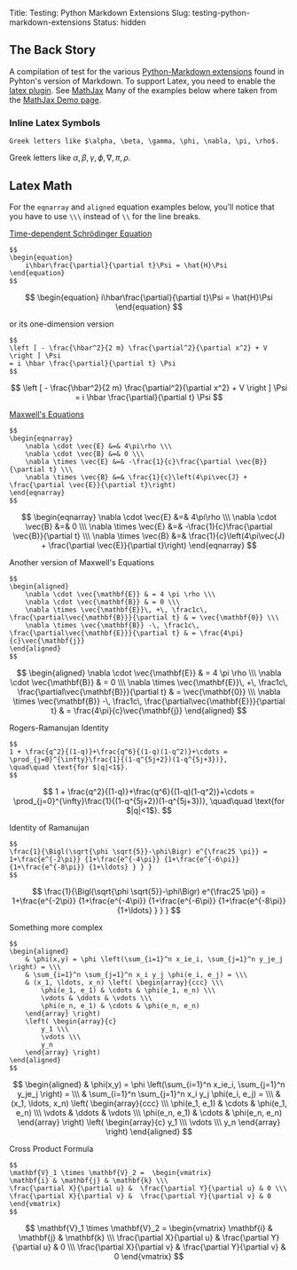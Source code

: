 Title: Testing: Python Markdown Extensions
Slug: testing-python-markdown-extensions
Status: hidden

## The Back Story
A compilation of test for the various [Python-Markdown extensions][01] found in Pyhton's version of Markdown.
To support Latex, you need to enable the [latex plugin][02].
See [MathJax][05]
Many of the examples below where taken from the [MathJax Demo page][06].

### Inline Latex Symbols
```
Greek letters like $\alpha, \beta, \gamma, \phi, \nabla, \pi, \rho$.
```

Greek letters like $\alpha, \beta, \gamma, \phi, \nabla, \pi, \rho$.


## Latex Math
For the `eqnarray` and `aligned` equation examples below, you'll notice that you have to use
`\\\` instead of `\\` for the line breaks.

[Time-dependent Schrödinger Equation][03]

```
$$
\begin{equation}
    i\hbar\frac{\partial}{\partial t}\Psi = \hat{H}\Psi
\end{equation}
$$
```

$$
\begin{equation}
    i\hbar\frac{\partial}{\partial t}\Psi = \hat{H}\Psi
\end{equation}
$$

or its one-dimension version

```
$$
\left [ - \frac{\hbar^2}{2 m} \frac{\partial^2}{\partial x^2} + V \right ] \Psi
= i \hbar \frac{\partial}{\partial t} \Psi
$$
```

$$
\left [ - \frac{\hbar^2}{2 m} \frac{\partial^2}{\partial x^2} + V \right ] \Psi
= i \hbar \frac{\partial}{\partial t} \Psi
$$

[Maxwell's Equations][04]

```
$$
\begin{eqnarray}
    \nabla \cdot \vec{E} &=& 4\pi\rho \\\
    \nabla \cdot \vec{B} &=& 0 \\\
    \nabla \times \vec{E} &=& -\frac{1}{c}\frac{\partial \vec{B}}{\partial t} \\\
    \nabla \times \vec{B} &=& \frac{1}{c}\left(4\pi\vec{J} + \frac{\partial \vec{E}}{\partial t}\right)
\end{eqnarray}
$$
```

$$
\begin{eqnarray}
    \nabla \cdot \vec{E} &=& 4\pi\rho \\\
    \nabla \cdot \vec{B} &=& 0 \\\
    \nabla \times \vec{E} &=& -\frac{1}{c}\frac{\partial \vec{B}}{\partial t} \\\
    \nabla \times \vec{B} &=& \frac{1}{c}\left(4\pi\vec{J} + \frac{\partial \vec{E}}{\partial t}\right)
\end{eqnarray}
$$

Another version of Maxwell's Equations

```
$$
\begin{aligned}
    \nabla \cdot \vec{\mathbf{E}} & = 4 \pi \rho \\\
    \nabla \cdot \vec{\mathbf{B}} & = 0 \\\
    \nabla \times \vec{\mathbf{E}}\, +\, \frac1c\, \frac{\partial\vec{\mathbf{B}}}{\partial t} & = \vec{\mathbf{0}} \\\
    \nabla \times \vec{\mathbf{B}} -\, \frac1c\, \frac{\partial\vec{\mathbf{E}}}{\partial t} & = \frac{4\pi}{c}\vec{\mathbf{j}}
\end{aligned}
$$
```

$$
\begin{aligned}
    \nabla \cdot \vec{\mathbf{E}} & = 4 \pi \rho \\\
    \nabla \cdot \vec{\mathbf{B}} & = 0 \\\
    \nabla \times \vec{\mathbf{E}}\, +\, \frac1c\, \frac{\partial\vec{\mathbf{B}}}{\partial t} & = \vec{\mathbf{0}} \\\
    \nabla \times \vec{\mathbf{B}} -\, \frac1c\, \frac{\partial\vec{\mathbf{E}}}{\partial t} & = \frac{4\pi}{c}\vec{\mathbf{j}}
\end{aligned}
$$

Rogers-Ramanujan Identity

```
$$
1 + \frac{q^2}{(1-q)}+\frac{q^6}{(1-q)(1-q^2)}+\cdots =
\prod_{j=0}^{\infty}\frac{1}{(1-q^{5j+2})(1-q^{5j+3})},
\quad\quad \text{for $|q|<1$}.
$$
```

$$
1 + \frac{q^2}{(1-q)}+\frac{q^6}{(1-q)(1-q^2)}+\cdots =
\prod_{j=0}^{\infty}\frac{1}{(1-q^{5j+2})(1-q^{5j+3})},
\quad\quad \text{for $|q|<1$}.
$$

Identity of Ramanujan

```
$$
\frac{1}{\Bigl(\sqrt{\phi \sqrt{5}}-\phi\Bigr) e^{\frac25 \pi}} =
1+\frac{e^{-2\pi}} {1+\frac{e^{-4\pi}} {1+\frac{e^{-6\pi}}
{1+\frac{e^{-8\pi}} {1+\ldots} } } }
$$
```

$$
\frac{1}{\Bigl(\sqrt{\phi \sqrt{5}}-\phi\Bigr) e^{\frac25 \pi}} =
1+\frac{e^{-2\pi}} {1+\frac{e^{-4\pi}} {1+\frac{e^{-6\pi}}
{1+\frac{e^{-8\pi}} {1+\ldots} } } }
$$

Something more complex

```
$$
\begin{aligned}
    & \phi(x,y) = \phi \left(\sum_{i=1}^n x_ie_i, \sum_{j=1}^n y_je_j \right) = \\\
    & \sum_{i=1}^n \sum_{j=1}^n x_i y_j \phi(e_i, e_j) = \\\
    & (x_1, \ldots, x_n) \left( \begin{array}{ccc} \\\
        \phi(e_1, e_1) & \cdots & \phi(e_1, e_n) \\\
        \vdots & \ddots & \vdots \\\
        \phi(e_n, e_1) & \cdots & \phi(e_n, e_n)
    \end{array} \right)
    \left( \begin{array}{c}
        y_1 \\\
        \vdots \\\
        y_n
    \end{array} \right)
\end{aligned}
$$
```

$$
\begin{aligned}
    & \phi(x,y) = \phi \left(\sum_{i=1}^n x_ie_i, \sum_{j=1}^n y_je_j \right) = \\\
    & \sum_{i=1}^n \sum_{j=1}^n x_i y_j \phi(e_i, e_j) = \\\
    & (x_1, \ldots, x_n) \left( \begin{array}{ccc} \\\
        \phi(e_1, e_1) & \cdots & \phi(e_1, e_n) \\\
        \vdots & \ddots & \vdots \\\
        \phi(e_n, e_1) & \cdots & \phi(e_n, e_n)
    \end{array} \right)
    \left( \begin{array}{c}
        y_1 \\\
        \vdots \\\
        y_n
    \end{array} \right)
\end{aligned}
$$

Cross Product Formula

```
$$
\mathbf{V}_1 \times \mathbf{V}_2 =  \begin{vmatrix}
\mathbf{i} & \mathbf{j} & \mathbf{k} \\\
\frac{\partial X}{\partial u} &  \frac{\partial Y}{\partial u} & 0 \\\
\frac{\partial X}{\partial v} &  \frac{\partial Y}{\partial v} & 0
\end{vmatrix}
$$
```

$$
\mathbf{V}_1 \times \mathbf{V}_2 =  \begin{vmatrix}
\mathbf{i} & \mathbf{j} & \mathbf{k} \\\
\frac{\partial X}{\partial u} &  \frac{\partial Y}{\partial u} & 0 \\\
\frac{\partial X}{\partial v} &  \frac{\partial Y}{\partial v} & 0
\end{vmatrix}
$$


[01]:http://pythonhosted.org/Markdown/extensions/extra.html
[02]:https://github.com/getpelican/pelican-plugins/blob/master/latex
[03]:http://en.wikipedia.org/wiki/Schr%C3%B6dinger_equation
[04]:http://en.wikipedia.org/wiki/Maxwell's_equations
[05]:http://www.mathjax.org/
[06]:http://www.mathjax.org/demos/
[07]:
[08]:
[09]:
[10]:
